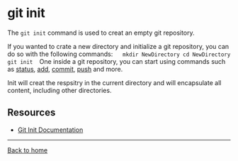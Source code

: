 # git init

The `git init` command is used to creat an empty git repository.

If you wanted to crate a new directory and initialize a git repository, you can do so with the following commands:
` ` ` 
mkdir NewDirectory
cd NewDirectory
git init
` ` ` 
One inside a git repository, you can start using commands such as 
[status](./Status.md),
[add](./Add.md),
[commit](./Commit.md),
[push](./push.md)
and more.

Init will creat the respsitry in the current directory and will encapsulate all content, including other directories.


## Resources

- [Git Init Documentation](https://git-scm/docs/git-init)

- - - 

[Back to home](../README.md)